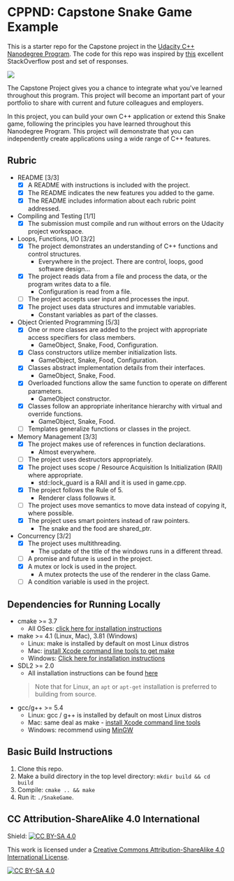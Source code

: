 # CPPND: Capstone Snake Game Example

This is a starter repo for the Capstone project in the [Udacity C++ Nanodegree Program](https://www.udacity.com/course/c-plus-plus-nanodegree--nd213). The code for this repo was inspired by [this](https://codereview.stackexchange.com/questions/212296/snake-game-in-c-with-sdl) excellent StackOverflow post and set of responses.

<img src="snake_game.gif"/>

The Capstone Project gives you a chance to integrate what you've learned throughout this program. This project will become an important part of your portfolio to share with current and future colleagues and employers.

In this project, you can build your own C++ application or extend this Snake game, following the principles you have learned throughout this Nanodegree Program. This project will demonstrate that you can independently create applications using a wide range of C++ features.

## Rubric
* README [3/3]
  * [X] A README with instructions is included with the project.
  * [X] The README indicates the new features you added to the game.
  * [X] The README includes information about each rubric point addressed.
* Compiling and Testing [1/1]
  * [X] The submission must compile and run without errors on the Udacity project workspace.
* Loops, Functions, I/O [3/2]
  * [X] The project demonstrates an understanding of C++ functions and control structures.
    * Everywhere in the project. There are control, loops, good software design...
  * [X] The project reads data from a file and process the data, or the program writes data to a file.
    * Configuration is read from a file.
  * [ ] The project accepts user input and processes the input.
  * [X] The project uses data structures and immutable variables.
    * Constant variables as part of the classes.
* Object Oriented Programming [5/3]
  * [X] One or more classes are added to the project with appropriate access specifiers for class members.
    * GameObject, Snake, Food, Configuration.
  * [X] Class constructors utilize member initialization lists.
    * GameObject, Snake, Food, Configuration.
  * [X] Classes abstract implementation details from their interfaces.
    * GameObject, Snake, Food.
  * [X] Overloaded functions allow the same function to operate on different parameters.
    * GameObject constructor.
  * [X] Classes follow an appropriate inheritance hierarchy with virtual and override functions.
    * GameObject, Snake, Food.
  * [ ] Templates generalize functions or classes in the project.
* Memory Management [3/3]
  * [X] The project makes use of references in function declarations.
    * Almost everywhere.
  * [ ] The project uses destructors appropriately.
  * [X] The project uses scope / Resource Acquisition Is Initialization (RAII) where appropriate.
    * std::lock_guard is a RAII and it is used in game.cpp.
  * [X] The project follows the Rule of 5.
    * Renderer class followws it.
  * [ ] The project uses move semantics to move data instead of copying it, where possible.
  * [X] The project uses smart pointers instead of raw pointers.
    * The snake and the food are shared_ptr.
* Concurrency [3/2]
  * [X] The project uses multithreading.
    * The update of the title of the windows runs in a different thread.
  * [ ] A promise and future is used in the project.
  * [X] A mutex or lock is used in the project.
    * A mutex protects the use of the renderer in the class Game.
  * [ ] A condition variable is used in the project.

## Dependencies for Running Locally
* cmake >= 3.7
  * All OSes: [click here for installation instructions](https://cmake.org/install/)
* make >= 4.1 (Linux, Mac), 3.81 (Windows)
  * Linux: make is installed by default on most Linux distros
  * Mac: [install Xcode command line tools to get make](https://developer.apple.com/xcode/features/)
  * Windows: [Click here for installation instructions](http://gnuwin32.sourceforge.net/packages/make.htm)
* SDL2 >= 2.0
  * All installation instructions can be found [here](https://wiki.libsdl.org/Installation)
  >Note that for Linux, an `apt` or `apt-get` installation is preferred to building from source. 
* gcc/g++ >= 5.4
  * Linux: gcc / g++ is installed by default on most Linux distros
  * Mac: same deal as make - [install Xcode command line tools](https://developer.apple.com/xcode/features/)
  * Windows: recommend using [MinGW](http://www.mingw.org/)

## Basic Build Instructions

1. Clone this repo.
2. Make a build directory in the top level directory: `mkdir build && cd build`
3. Compile: `cmake .. && make`
4. Run it: `./SnakeGame`.


## CC Attribution-ShareAlike 4.0 International


Shield: [![CC BY-SA 4.0][cc-by-sa-shield]][cc-by-sa]

This work is licensed under a
[Creative Commons Attribution-ShareAlike 4.0 International License][cc-by-sa].

[![CC BY-SA 4.0][cc-by-sa-image]][cc-by-sa]

[cc-by-sa]: http://creativecommons.org/licenses/by-sa/4.0/
[cc-by-sa-image]: https://licensebuttons.net/l/by-sa/4.0/88x31.png
[cc-by-sa-shield]: https://img.shields.io/badge/License-CC%20BY--SA%204.0-lightgrey.svg
